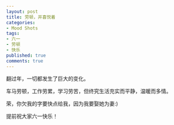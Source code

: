 ```yaml
---
layout: post
title: 劳顿，并喜悦着
categories:
- Mood Shots
tags:
- 六一
- 劳顿
- 快乐
published: true
comments: true
---
```

<p>翻过年，一切都发生了巨大的变化。</p>

<p>车马劳顿，工作劳累，学习劳苦，但终究生活充实而平静，温暖而多情。</p>

<p>荣，你欠我的字要快点给我，因为我要娶她为妻:)</p>

<p>提前祝大家六一快乐！</p>
